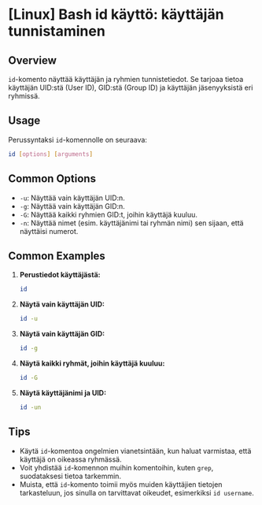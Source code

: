 # [Linux] Bash id käyttö: käyttäjän tunnistaminen

## Overview
`id`-komento näyttää käyttäjän ja ryhmien tunnistetiedot. Se tarjoaa tietoa käyttäjän UID:stä (User ID), GID:stä (Group ID) ja käyttäjän jäsenyyksistä eri ryhmissä.

## Usage
Perussyntaksi `id`-komennolle on seuraava:

```bash
id [options] [arguments]
```

## Common Options
- `-u`: Näyttää vain käyttäjän UID:n.
- `-g`: Näyttää vain käyttäjän GID:n.
- `-G`: Näyttää kaikki ryhmien GID:t, joihin käyttäjä kuuluu.
- `-n`: Näyttää nimet (esim. käyttäjänimi tai ryhmän nimi) sen sijaan, että näyttäisi numerot.

## Common Examples
1. **Perustiedot käyttäjästä:**
   ```bash
   id
   ```

2. **Näytä vain käyttäjän UID:**
   ```bash
   id -u
   ```

3. **Näytä vain käyttäjän GID:**
   ```bash
   id -g
   ```

4. **Näytä kaikki ryhmät, joihin käyttäjä kuuluu:**
   ```bash
   id -G
   ```

5. **Näytä käyttäjänimi ja UID:**
   ```bash
   id -un
   ```

## Tips
- Käytä `id`-komentoa ongelmien vianetsintään, kun haluat varmistaa, että käyttäjä on oikeassa ryhmässä.
- Voit yhdistää `id`-komennon muihin komentoihin, kuten `grep`, suodataksesi tietoa tarkemmin.
- Muista, että `id`-komento toimii myös muiden käyttäjien tietojen tarkasteluun, jos sinulla on tarvittavat oikeudet, esimerkiksi `id username`.
